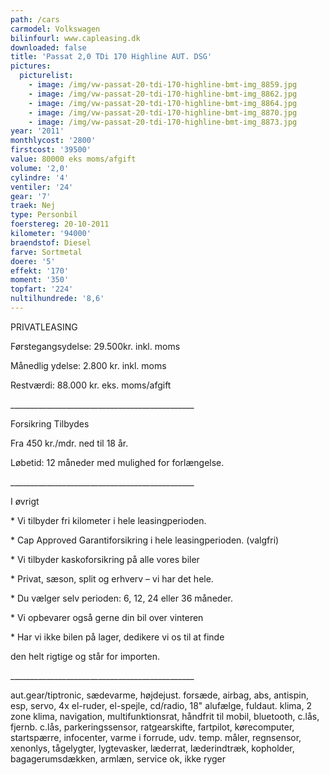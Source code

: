 ```yaml
---
path: /cars
carmodel: Volkswagen
bilinfourl: www.capleasing.dk
downloaded: false
title: 'Passat 2,0 TDi 170 Highline AUT. DSG'
pictures:
  picturelist:
    - image: /img/vw-passat-20-tdi-170-highline-bmt-img_8859.jpg
    - image: /img/vw-passat-20-tdi-170-highline-bmt-img_8862.jpg
    - image: /img/vw-passat-20-tdi-170-highline-bmt-img_8864.jpg
    - image: /img/vw-passat-20-tdi-170-highline-bmt-img_8870.jpg
    - image: /img/vw-passat-20-tdi-170-highline-bmt-img_8873.jpg
year: '2011'
monthlycost: '2800'
firstcost: '39500'
value: 80000 eks moms/afgift
volume: '2,0'
cylindre: '4'
ventiler: '24'
gear: '7'
traek: Nej
type: Personbil
foerstereg: 20-10-2011
kilometer: '94000'
braendstof: Diesel
farve: Sortmetal
doere: '5'
effekt: '170'
moment: '350'
topfart: '224'
nultilhundrede: '8,6'
---
```

PRIVATLEASING

Førstegangsydelse: 29.500kr. inkl. moms

Månedlig ydelse: 2.800 kr. inkl. moms

Restværdi: 88.000 kr. eks. moms/afgift

\_\_\_\_\_\_\_\_\_\_\_\_\_\_\_\_\_\_\_\_\_\_\_\_\_\_\_\_\_\_\_\_\_\_\_\_\_\_\_\_\_\_\_\_\_\_

Forsikring Tilbydes

Fra 450 kr./mdr. ned til 18 år. 

Løbetid: 12 måneder med mulighed for forlængelse.

\_\_\_\_\_\_\_\_\_\_\_\_\_\_\_\_\_\_\_\_\_\_\_\_\_\_\_\_\_\_\_\_\_\_\_\_\_\_\_\_\_\_\_\_\_\_

I øvrigt

\* Vi tilbyder fri kilometer i hele leasingperioden.

\* Cap Approved Garantiforsikring i hele leasingperioden. (valgfri)

\* Vi tilbyder kaskoforsikring på alle vores biler

\* Privat, sæson, split og erhverv – vi har det hele.

\* Du vælger selv perioden: 6, 12, 24 eller 36 måneder.

\* Vi opbevarer også gerne din bil over vinteren

\* Har vi ikke bilen på lager, dedikere vi os til at finde 

den helt rigtige og står for importen.

\_\_\_\_\_\_\_\_\_\_\_\_\_\_\_\_\_\_\_\_\_\_\_\_\_\_\_\_\_\_\_\_\_\_\_\_\_\_\_\_\_\_\_\_\_\_

aut.gear/tiptronic, sædevarme, højdejust. forsæde, airbag, abs, antispin, esp, servo, 4x el-ruder, el-spejle, cd/radio, 18" alufælge, fuldaut. klima, 2 zone klima, navigation, multifunktionsrat, håndfrit til mobil, bluetooth, c.lås, fjernb. c.lås, parkeringssensor, ratgearskifte, fartpilot, kørecomputer, startspærre, infocenter, varme i forrude, udv. temp. måler, regnsensor, xenonlys, tågelygter, lygtevasker, læderrat, læderindtræk, kopholder, bagagerumsdækken, armlæn, service ok, ikke ryger
